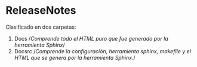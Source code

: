# ReleaseNotes

Clasificado en dos carpetas:



1. Docs /*Comprende todo el HTML puro que fue generado por la herramienta Sphinx*/
2. Docsrc  /*Comprende la configuración, herramienta sphinx,   makefile y el HTML que se genera por la herramienta Sphinx.*/


